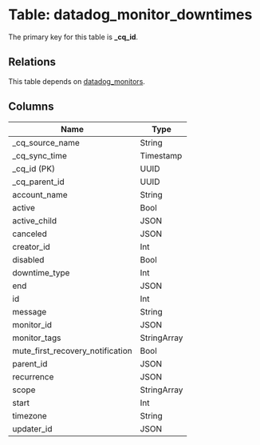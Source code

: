 # Table: datadog_monitor_downtimes

The primary key for this table is **_cq_id**.

## Relations

This table depends on [datadog_monitors](datadog_monitors.md).

## Columns

| Name          | Type          |
| ------------- | ------------- |
|_cq_source_name|String|
|_cq_sync_time|Timestamp|
|_cq_id (PK)|UUID|
|_cq_parent_id|UUID|
|account_name|String|
|active|Bool|
|active_child|JSON|
|canceled|JSON|
|creator_id|Int|
|disabled|Bool|
|downtime_type|Int|
|end|JSON|
|id|Int|
|message|String|
|monitor_id|JSON|
|monitor_tags|StringArray|
|mute_first_recovery_notification|Bool|
|parent_id|JSON|
|recurrence|JSON|
|scope|StringArray|
|start|Int|
|timezone|String|
|updater_id|JSON|